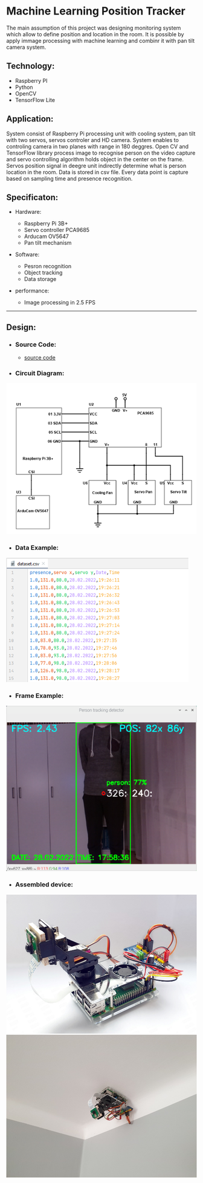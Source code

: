 # Machine Learning Position Tracker 

The main assumption of this project was designing  monitoring system which allow to define position and location in the room. It is possible by apply immage processing with machine learning and combinr it with pan tilt camera system.

## Technology:
* Raspberry PI
* Python
* OpenCV
* TensorFlow Lite

## Application:
System consist of Raspberry Pi processing unit with cooling system, pan tilt with two servos, servos controler and HD camera. System enables to controling camera in two planes with range in 180 deggres. 
Open CV and TensorFlow library process image to recognise person on the video capture and servo controlling algorithm holds object in the center on the frame. Servos position signal in deegre unit indirectly determine what is person location in the room. Data is stored in csv file. Every data point is capture based on sampling time and presence recognition.  


## Specificaton:
* Hardware:
    * Raspberry Pi 3B+
    * Servo controller PCA9685
    * Arducam OV5647
    * Pan tilt mechanism
    
* Software:
    * Pesron recognition 
    * Object tracking
    * Data storage

* performance:
    * Image processing in 2.5 FPS

---
## Design:
* ### Source Code:
   * [source code](https://github.com/sebgone/MediumProjects/blob/sebgone-update/Mchnie%20Learning%20Position%20Tracker/TFLite_detection_webcam.py)  

* ### Circuit Diagram:
<img src="https://github.com/sebgone/MediumProjects/blob/sebgone-update/Mchnie%20Learning%20Position%20Tracker/PanTilt.png" width="600">

* ### Data Example:
<img src="https://github.com/sebgone/MediumProjects/blob/sebgone-update/Mchnie%20Learning%20Position%20Tracker/data.png">

* ### Frame Example:
<img src="https://github.com/sebgone/MediumProjects/blob/sebgone-update/Mchnie%20Learning%20Position%20Tracker/photos/img3.png" width="600">

* ### Assembled device:
<img src="https://github.com/sebgone/MediumProjects/blob/sebgone-update/Mchnie%20Learning%20Position%20Tracker/photos/img1.jpg" width="600">
<img src="https://github.com/sebgone/MediumProjects/blob/sebgone-update/Mchnie%20Learning%20Position%20Tracker/photos/img2.jpg" width="600">
